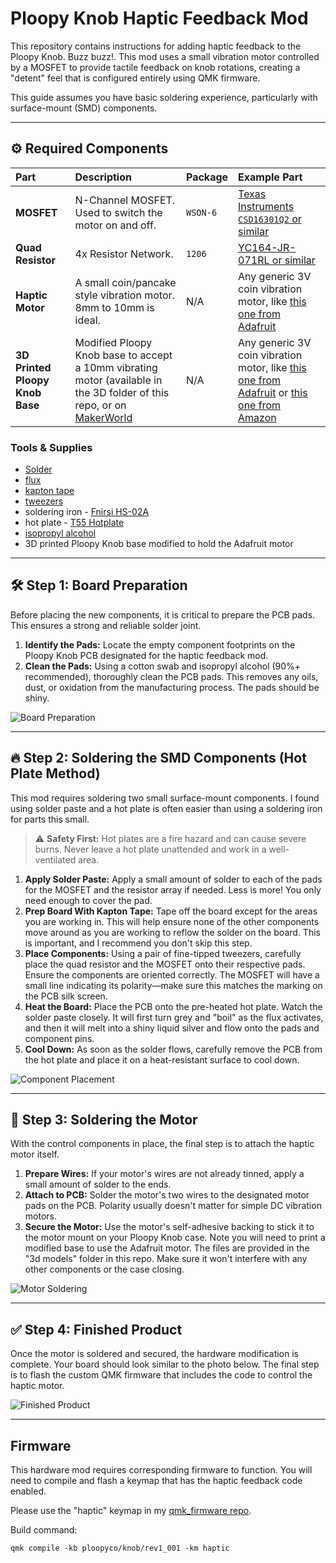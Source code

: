 # Ploopy Knob Haptic Feedback Mod

This repository contains instructions for adding haptic feedback to the Ploopy Knob. Buzz buzz!. This mod uses a small vibration motor controlled by a MOSFET to provide tactile feedback on knob rotations, creating a "detent" feel that is configured entirely using QMK firmware.

This guide assumes you have basic soldering experience, particularly with surface-mount (SMD) components.

---

## ⚙️ Required Components

| Part | Description | Package | Example Part |
| :--- | :--- | :--- | :--- |
| **MOSFET** | N-Channel MOSFET. Used to switch the motor on and off. | `WSON-6` | [Texas Instruments `CSD16301Q2` or similar](https://mou.sr/4fb3Gdl)|
| **Quad Resistor** | 4x Resistor Network. | `1206` | [YC164-JR-071RL or similar](https://mou.sr/46wOlBU) |
| **Haptic Motor** | A small coin/pancake style vibration motor. 8mm to 10mm is ideal. | N/A | Any generic 3V coin vibration motor, like [this one from Adafruit](https://www.adafruit.com/product/1201) |
| **3D Printed Ploopy Knob Base** |Modified Ploopy Knob base to accept a 10mm vibrating motor (available in the 3D folder of this repo, or on [MakerWorld](https://makerworld.com/en/models/1648416-ploopy-knob-haptic-feedback-mod#profileId-1742494) | N/A | Any generic 3V coin vibration motor, like [this one from Adafruit](https://www.adafruit.com/product/1201) or [this one from Amazon](https://amzn.to/40Fq3BN)|

### Tools & Supplies
- [Solder](https://amzn.to/3UwkeTA)
- [flux](https://amzn.to/40BSAIC)
- [kapton tape](https://amzn.to/45pTmuI)
- [tweezers](https://amzn.to/457N2XI)
- soldering iron - [Fnirsi HS-02A](https://amzn.to/4mfQypM)
- hot plate - [T55 Hotplate](https://amzn.to/4ofEBlY)
- [isopropyl alcohol](https://amzn.to/4o0Ajyu)
- 3D printed Ploopy Knob base modified to hold the Adafruit motor

---

## 🛠️ Step 1: Board Preparation

Before placing the new components, it is critical to prepare the PCB pads. This ensures a strong and reliable solder joint.

1.  **Identify the Pads:** Locate the empty component footprints on the Ploopy Knob PCB designated for the haptic feedback mod.
2.  **Clean the Pads:** Using a cotton swab and isopropyl alcohol (90%+ recommended), thoroughly clean the PCB pads. This removes any oils, dust, or oxidation from the manufacturing process. The pads should be shiny.

![Board Preparation](https://github.com/tuxedocurly/Ploopy-Knob-Haptic-Mod/blob/main/images/board%20prep.jpg)

---

## 🔥 Step 2: Soldering the SMD Components (Hot Plate Method)

This mod requires soldering two small surface-mount components. I found using solder paste and a hot plate is often easier than using a soldering iron for parts this small.

> ⚠️ **Safety First:** Hot plates are a fire hazard and can cause severe burns. Never leave a hot plate unattended and work in a well-ventilated area.

1.  **Apply Solder Paste:** Apply a small amount of solder to each of the pads for the MOSFET and the resistor array if needed. Less is more! You only need enough to cover the pad.
2.  **Prep Board With Kapton Tape:** Tape off the board except for the areas you are working in. This will help ensure none of the other components move around as you are working to reflow the solder on the board. This is important, and I recommend you don't skip this step.
3.  **Place Components:** Using a pair of fine-tipped tweezers, carefully place the quad resistor and the MOSFET onto their respective pads. Ensure the components are oriented correctly. The MOSFET will have a small line indicating its polarity—make sure this matches the marking on the PCB silk screen.
4.  **Heat the Board:** Place the PCB onto the pre-heated hot plate. Watch the solder paste closely. It will first turn grey and "boil" as the flux activates, and then it will melt into a shiny liquid silver and flow onto the pads and component pins.
5.  **Cool Down:** As soon as the solder flows, carefully remove the PCB from the hot plate and place it on a heat-resistant surface to cool down.

![Component Placement](https://github.com/tuxedocurly/Ploopy-Knob-Haptic-Mod/blob/main/images/hot%20plate.jpg)

---

## 🔌 Step 3: Soldering the Motor

With the control components in place, the final step is to attach the haptic motor itself.

1.  **Prepare Wires:** If your motor's wires are not already tinned, apply a small amount of solder to the ends.
2.  **Attach to PCB:** Solder the motor's two wires to the designated motor pads on the PCB. Polarity usually doesn't matter for simple DC vibration motors.
3.  **Secure the Motor:** Use the motor's self-adhesive backing to stick it to the motor mount on your Ploopy Knob case. Note you will need to print a modified base to use the Adafruit motor. The files are provided in the "3d models" folder in this repo. Make sure it won't interfere with any other components or the case closing.

![Motor Soldering](https://github.com/tuxedocurly/Ploopy-Knob-Haptic-Mod/blob/main/images/motor%20soldering.jpg)

---

## ✅ Step 4: Finished Product

Once the motor is soldered and secured, the hardware modification is complete. Your board should look similar to the photo below. The final step is to flash the custom QMK firmware that includes the code to control the haptic motor.

![Finished Product](https://github.com/tuxedocurly/Ploopy-Knob-Haptic-Mod/blob/main/images/finished%20knob.jpg)

---

## Firmware

This hardware mod requires corresponding firmware to function. You will need to compile and flash a keymap that has the haptic feedback code enabled.

Please use the "haptic" keymap in my [qmk_firmware repo](https://github.com/tuxedocurly/qmk_firmware/tree/ploopy-knob-haptic/keyboards/ploopyco/knob/keymaps/haptic).

Build command:
```
qmk compile -kb ploopyco/knob/rev1_001 -km haptic
```
